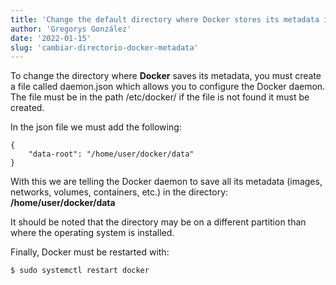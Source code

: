 ```yaml
---
title: 'Change the default directory where Docker stores its metadata in Ubuntu.'
author: 'Gregorys González'
date: '2022-01-15'
slug: 'cambiar-directorio-docker-metadata'
---
```


To change the directory where **Docker** saves its metadata, you must create a file called daemon.json which allows you to configure the Docker daemon. The file must be in the path /etc/docker/ if the file is not found it must be created.

In the json file we must add the following:

```
{
    "data-root": "/home/user/docker/data"
}
```

With this we are telling the Docker daemon to save all its metadata (images, networks, volumes, containers, etc.) in the directory: **/home/user/docker/data**

It should be noted that the directory may be on a different partition than where the operating system is installed.

Finally, Docker must be restarted with:

```
$ sudo systemctl restart docker
```
